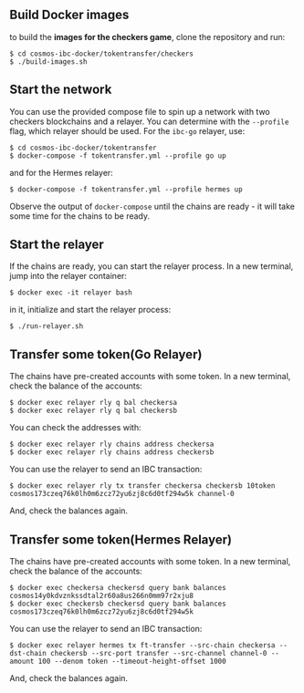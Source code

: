 ## Build Docker images

to build the **images for the checkers game**, clone the repository and run:

```
$ cd cosmos-ibc-docker/tokentransfer/checkers
$ ./build-images.sh
```

## Start the network

You can use the provided compose file to spin up a network with two checkers blockchains and a relayer. You can determine with the `--profile` flag, which relayer should be used. For the `ibc-go` relayer, use:

```
$ cd cosmos-ibc-docker/tokentransfer
$ docker-compose -f tokentransfer.yml --profile go up

```

and for the Hermes relayer:

```
$ docker-compose -f tokentransfer.yml --profile hermes up
```

Observe the output of `docker-compose` until the chains are ready - it will take some time for the chains to be ready. 

## Start the relayer

If the chains are ready, you can start the relayer process. In a new terminal, jump into the relayer container:

```
$ docker exec -it relayer bash
```

in it, initialize and start the relayer process:

```
$ ./run-relayer.sh 
```

## Transfer some token(Go Relayer)

The chains have pre-created accounts with some token. In a new terminal, check the balance of the accounts:

```
$ docker exec relayer rly q bal checkersa
$ docker exec relayer rly q bal checkersb
```

You can check the addresses with:

```
$ docker exec relayer rly chains address checkersa
$ docker exec relayer rly chains address checkersb
```

You can use the relayer to send an IBC transaction:

```
$ docker exec relayer rly tx transfer checkersa checkersb 10token cosmos173czeq76k0lh0m6zcz72yu6zj8c6d0tf294w5k channel-0
```

And, check the balances again. 

## Transfer some token(Hermes Relayer)

The chains have pre-created accounts with some token. In a new terminal, check the balance of the accounts:

```
$ docker exec checkersa checkersd query bank balances cosmos14y0kdvznkssdtal2r60a8us266n0mm97r2xju8
$ docker exec checkersb checkersd query bank balances cosmos173czeq76k0lh0m6zcz72yu6zj8c6d0tf294w5k
```

You can use the relayer to send an IBC transaction:

```
$ docker exec relayer hermes tx ft-transfer --src-chain checkersa --dst-chain checkersb --src-port transfer --src-channel channel-0 --amount 100 --denom token --timeout-height-offset 1000
```

And, check the balances again. 